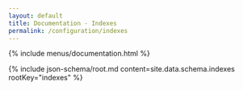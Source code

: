 ```yaml
---
layout: default
title: Documentation - Indexes
permalink: /configuration/indexes
---
```


{% include menus/documentation.html %}

{% include json-schema/root.md content=site.data.schema.indexes rootKey="indexes" %}
